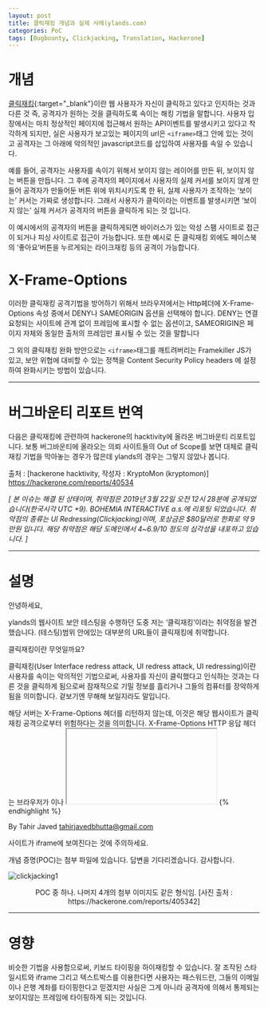 ```yaml
---
layout: post
title: 클릭재킹 개념과 실제 사례(ylands.com)
categories: PoC
tags: [Bugbounty, Clickjacking, Translation, Hackerone]
---
```

# 개념
[클릭재킹](https://ko.wikipedia.org/wiki/%ED%81%B4%EB%A6%AD%EC%9E%AC%ED%82%B9){:target="_blank"}이란 웹 사용자가 자신이 클릭하고 있다고 인지하는 것과 다른 것 즉, 공격자가 원하는 것을 클릭하도록 속이는 해킹 기법을 말합니다. 사용자 입장에서는 마치 정상적인 페이지에 접근해서 원하는 API이벤트를 발생시키고 있다고 착각하게 되지만, 실은 사용자가 보고있는 페이지의 url은 `<iframe>`태그 안에 있는 것이고 공격자는 그 아래에 악의적인 javascript코드를 삽입하여 사용자를 속일 수 있습니다.

예를 들어, 공격자는 사용자를 속이기 위해서 보이지 않는 레이어를 만든 뒤, 보이지 않는 버튼을 만듭니다. 그 후에 공격자의 페이지에서 사용자의 실제 커서를 보이지 않게 만들어 공격자가 만들어둔 버튼 위에 위치시키도록 한 뒤, 실제 사용자가 조작하는 ‘보이는’ 커서는 가짜로 생성합니다. 그래서 사용자가 클릭이라는 이벤트를 발생시키면 ‘보이지 않는’ 실제 커서가 공격자의 버튼을 클릭하게 되는 것 입니다.

이 예시에서의 공격자의 버튼을 클릭하게되면 바이러스가 있는 악성 스팸 사이트로 접근이 되거나 피싱 사이트로 접근이 가능합니다. 또한 예시로 든 클릭재킹 외에도 페이스북의 ‘좋아요’버튼을 누르게되는 라이크재킹 등의 공격이 가능합니다.

# X-Frame-Options
이러한 클릭재킹 공격기법을 방어하기 위해서 브라우저에서는 Http헤더에 X-Frame-Options 속성 중에서 DENY나 SAMEORIGIN 옵션을 선택해야 합니다.
DENY는 연결 요청되는 사이트에 관계 없이 프레임에 표시할 수 없는 옵션이고, SAMEORIGIN은 페이지 자체와 동일한 출처의 프레임만 표시될 수 있는 것을 말합니다

그 외의 클릭재킹 완화 방안으로는 `<iframe>`태그를 깨트려버리는 Framekiller JS가 있고, 보안 위협에 대비할 수 있는 정책을 Content Security Policy headers 에 설정하여 완화시키는 방법이 있습니다.
- - -
# 버그바운티 리포트 번역
다음은 클릭재킹에 관련하여 hackerone의 hacktivity에 올라온 버그바운티 리포트입니다. 보통 버그바운티에 올라오는 의뢰 사이트들의 Out of Scope를 보면 대체로 클릭재킹 기법을 막아놓는 경우가 많은데 ylands의 경우는 그렇지 않았나 봅니다.

출처 : [hackerone hacktivity, 작성자 : KryptoMon (kryptomon)] https://hackerone.com/reports/40534

_[ 본 이슈는 해결 된 상태이며, 취약점은 2019년 3월 22일 오전 12시 28분에 공개되었습니다(한국시각 UTC +9). BOHEMIA INTERACTIVE a.s.에 리포팅 되었습니다. 취약점의 종류는 UI Redressing(Clickjacking)이며, 포상금은 $80달러로 한화로 약 9만원 입니다. 해당 취약점은 해당 도메인에서 4~6.9/10 정도의 심각성을 내포하고 있습니다. ]_
- - -
# 설명
안녕하세요,

ylands의 웹사이트 보안 테스팅을 수행하던 도중 저는 ‘클릭재킹’이라는 취약점을 발견했습니다. (테스팅)범위 안에있는 대부분의 URL들이 클릭재킹에 취약합니다.

클릭재킹이란 무엇일까요?

클릭재킹(User Interface redress attack, UI redress attack, UI redressing)이란 사용자를 속이는 악의적인 기법으로써, 사용자를 자신이 클릭했다고 인식하는 것과는 다른 것을 클릭하게 됨으로써 잠재적으로 기밀 정보를 흘리거나 그들의 컴퓨터를 장악하게 됨을 의미합니다. 겉보기엔 무해해 보일지라도 말입니다.

해당 서버는 X-Frame-Options 헤더를 리턴하지 않는데, 이것은 해당 웹사이트가 클릭재킹 공격으로부터 위험하다는 것을 의미합니다. X-Frame-Options HTTP 응답 헤더는 브라우저가 <frame>이나 <iframe>안의 페이지를 렌더링하기를 허용할 것인지 혹은 그렇지 않은지에 대한 지표로써 사용됩니다. 해당 사이트들은 이 헤더를 이용함으로써 클릭재킹 공격에 방어를 할 수 있는데요, 그들의 컨텐츠가 다른 사이트에 삽입되지 않았다는 것을 보장함으로써 가능합니다. 또한 이 취약점은 웹 서버에 영향을 미칩니다.
- - -
# 공격이 발생되는 과정 / 개념 증명
## 취약한 URL : 
* https://ylands.com/
* https://workshop.ylands.com/
* https://dayz.com/
* http://armamobileops.com/
* https://minidayz.com/

# 위의 모든 url을 하나씩 iframe 코드 안에 넣어보세요. 코드는 아래의 것을 사용하세요 :
{% highlight html %}
<!DOCTYPE HTML>
<html lang="en-US">
	<head>
		<meta charset="UTF-8">
		<title>I Frame</title>
	</head>
	<body>
		<h3>clickjacking vulnerability</h3>
		<iframe src="https://vigorgame.com/" height="550px" width="700px"></iframe>
	</body>
</html>
{% endhighlight %}

By Tahir Javed
tahirjavedbhutta@gmail.com

사이트가 iframe에 보여진다는 것에 주의하세요.

개념 증명(POC)는 첨부 파일에 있습니다. 답변을 기다리겠습니다. 감사합니다.


![clickjacking1]({{site.baseurl}}/images/clickjacking-1.png)
<center>POC 중 하나. 나머지 4개의 첨부 이미지도 같은 형식임. [사진 출처 : https://hackerone.com/reports/405342]</center>

- - -
# 영향
비슷한 기법을 사용함으로써, 키보드 타이핑을 하이재킹할 수 있습니다. 잘 조작된 스타일시트와 iframe 그리고 텍스트박스를 이용한다면 사용자는 패스워드란, 그들의 이메일이나 은행 계좌를 타이핑한다고 믿겠지만 사실은 그게 아니라 공격자에 의해서 통제되는 보이지않는 프레임에 타이핑하게 되는 것입니다.